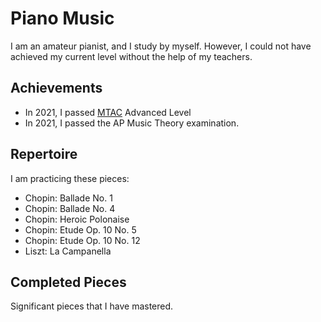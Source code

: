 # Piano Music

I am an amateur pianist, and I study by myself.
However, I could not have achieved my current level without the help of
my teachers.

## Achievements

* In 2021, I passed [MTAC](http://www.mtac.org/) Advanced Level
* In 2021, I passed the AP Music Theory examination.

## Repertoire

I am practicing these pieces:

* Chopin: Ballade No. 1
* Chopin: Ballade No. 4
* Chopin: Heroic Polonaise
* Chopin: Etude Op. 10 No. 5
* Chopin: Etude Op. 10 No. 12
* Liszt: La Campanella

## Completed Pieces

Significant pieces that I have mastered.

